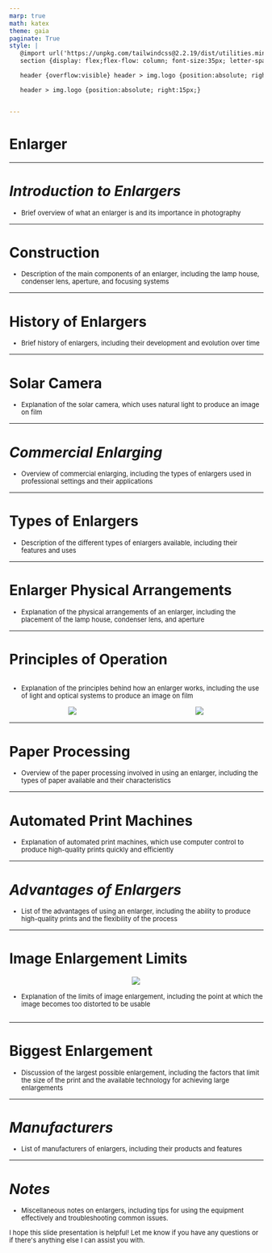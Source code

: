 ```yaml
---
marp: true
math: katex
theme: gaia
paginate: True
style: |
   @import url('https://unpkg.com/tailwindcss@2.2.19/dist/utilities.min.css');
   section {display: flex;flex-flow: column; font-size:35px; letter-spacing:1.4px;}

   header {overflow:visible} header > img.logo {position:absolute; right:15px;}

   header > img.logo {position:absolute; right:15px;}


---
```

<!-- backgroundColor: white -->
<!-- _class: lead -->

 # **Enlarger**

---
<style scoped>p,li {font-size:0.96em}</style>

 # _Introduction to Enlargers_

- Brief overview of what an enlarger is and its importance in photography

---
<style scoped>p,li {font-size:0.96em}</style>

 # Construction

- Description of the main components of an enlarger, including the lamp house, condenser lens, aperture, and focusing systems

---
<style scoped>p,li {font-size:0.96em}</style>

 # History of Enlargers
- Brief history of enlargers, including their development and evolution over time


---
<style scoped>p,li {font-size:0.96em}</style>

 # Solar Camera
- Explanation of the solar camera, which uses natural light to produce an image on film


---
<style scoped>p,li {font-size:0.96em}</style>

 # _Commercial Enlarging_

- Overview of commercial enlarging, including the types of enlargers used in professional settings and their applications

---
<style scoped>p,li {font-size:0.96em}</style>

 # **Types of Enlargers**
- Description of the different types of enlargers available, including their features and uses


---
<style scoped>p,li {font-size:0.96em}</style>

 # Enlarger Physical Arrangements
- Explanation of the physical arrangements of an enlarger, including the placement of the lamp house, condenser lens, and aperture


---
<style scoped>p,li {font-size:0.88em}</style>

 # Principles of Operation
<div style='flex:1 1 auto; min-height:0;' class="grid grid-cols-8 gap-4">
<div style='display:flex; flex-flow:column; min-height:0;' class="col-span-4">

- Explanation of the principles behind how an enlarger works, including the use of light and optical systems to produce an image on film
</div>

<div style='display:flex; flex-flow:column; min-height:0;' class="col-span-4">

<div style="display: flex; flex: 1 1 auto; flex-flow: row; min-height: 0"><div style="display: flex; flex: 1 1 auto; justify-content: center;min-height:0;min-width:0; margin-bottom:0.1em;;margin-right:0.15em">
<img style='object-fit: contain; max-height:100%; max-width:100%; background-color: rgba(0,0,0,0);' src='https://upload.wikimedia.org/wikipedia/commons/thumb/c/c1/Enlarger_lens_board.jpg/250px-Enlarger_lens_board.jpg'/>
</div>
<div style="display: flex; flex: 1 1 auto; justify-content: center;min-height:0;min-width:0; margin-bottom:0.1em;;margin-right:0.15em">
<img style='object-fit: contain; max-height:100%; max-width:100%; background-color: rgba(0,0,0,0);' src='https://upload.wikimedia.org/wikipedia/commons/thumb/a/af/Darkclocks.JPG/140px-Darkclocks.JPG'/>
</div>
</div>

</div>

</div>


---
<style scoped>p,li {font-size:0.96em}</style>

 # Paper Processing

- Overview of the paper processing involved in using an enlarger, including the types of paper available and their characteristics

---
<style scoped>p,li {font-size:0.96em}</style>

 # Automated Print Machines

- Explanation of automated print machines, which use computer control to produce high-quality prints quickly and efficiently

---
<style scoped>p,li {font-size:0.96em}</style>

 # _Advantages of Enlargers_

- List of the advantages of using an enlarger, including the ability to produce high-quality prints and the flexibility of the process

---
<style scoped>p,li {font-size:0.92em}</style>

 # Image Enlargement Limits
<div style='flex:1 1 auto; min-height:0;' class="grid grid-cols-8 gap-4">
<div style='display:flex; flex-flow:column; min-height:0;' class="col-span-4">

<div style="display: flex; flex: 1 1 auto; flex-flow: row; min-height: 0"><div style="display: flex; flex: 1 1 auto; justify-content: center;min-height:0;min-width:0; margin-bottom:0.1em;;margin-right:0.15em">
<img style='object-fit: contain; max-height:100%; max-width:100%; background-color: rgba(0,0,0,0);' src='https://upload.wikimedia.org/wikipedia/commons/thumb/e/ea/Enlarger_height_and_printing_size.svg/100px-Enlarger_height_and_printing_size.svg.png'/>
</div>
</div>

</div>

<div style='display:flex; flex-flow:column; min-height:0;' class="col-span-4">

- Explanation of the limits of image enlargement, including the point at which the image becomes too distorted to be usable
</div>

</div>


---
<style scoped>p,li {font-size:0.96em}</style>

 # Biggest Enlargement
- Discussion of the largest possible enlargement, including the factors that limit the size of the print and the available technology for achieving large enlargements


---
<style scoped>p,li {font-size:0.96em}</style>

 # _Manufacturers_

- List of manufacturers of enlargers, including their products and features

---
<style scoped>p,li {font-size:0.92em}</style>

 # _Notes_

- Miscellaneous notes on enlargers, including tips for using the equipment effectively and troubleshooting common issues.

I hope this slide presentation is helpful! Let me know if you have any questions or if there's anything else I can assist you with.